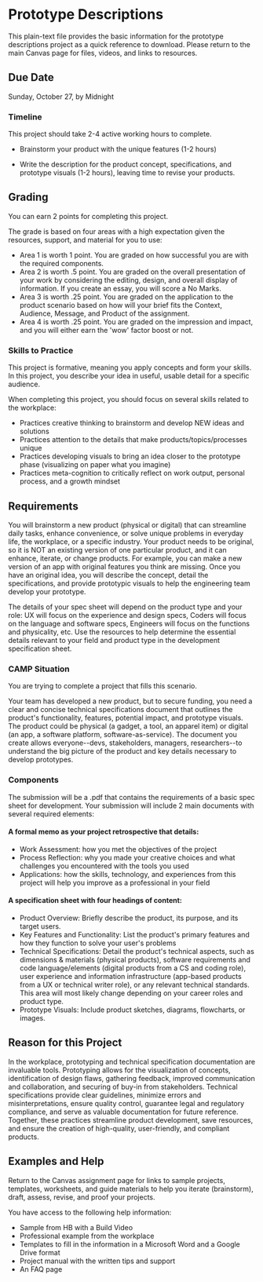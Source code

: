 # Prototype Descriptions
This plain-text file provides the basic information for the prototype descriptions project as a quick reference to download. Please return to the main Canvas page for files, videos, and links to resources.

## Due Date

Sunday, October 27, by Midnight

### Timeline

This project should take 2-4 active working hours to complete.

* Brainstorm your product with the unique features (1-2 hours)

* Write the description for the product concept, specifications, and prototype visuals (1-2 hours), leaving time to revise your products.

## Grading

You can earn 2 points for completing this project. 

The grade is based on four areas with a high expectation given the resources, support, and material for you to use:

* Area 1 is worth 1 point. You are graded on how successful you are with the required components.
* Area 2 is worth .5 point. You are graded on the overall presentation of your work by considering the editing, design, and overall display of information. If you create an essay, you will score a No Marks.
* Area 3 is worth .25 point. You are graded on the application to the product scenario based on how will your brief fits the Context, Audience, Message, and Product of the assignment.
* Area 4 is worth .25 point. You are graded on the impression and impact, and you will either earn the 'wow' factor boost or not. 

### Skills to Practice

This project is formative, meaning you apply concepts and form your skills. In this project, you describe your idea in useful, usable detail for a specific audience.

When completing this project, you should focus on several skills related to the workplace:

* Practices creative thinking to brainstorm and develop NEW ideas and solutions
* Practices attention to the details that make products/topics/processes unique
* Practices developing visuals to bring an idea closer to the prototype phase (visualizing on paper what you imagine)
* Practices meta-cognition to critically reflect on work output, personal process, and a growth mindset

## Requirements

You will brainstorm a new product (physical or digital) that can streamline daily tasks, enhance convenience, or solve unique problems in everyday life, the workplace, or a specific industry. Your product needs to be original, so it is NOT an existing version of one particular product, and it can enhance, iterate, or change products. For example, you can make a new version of an app with original features you think are missing. Once you have an original idea, you will describe the concept, detail the specifications, and provide prototypic visuals to help the engineering team develop your prototype.

The details of your spec sheet will depend on the product type and your role: UX will focus on the experience and design specs, Coders will focus on the language and software specs, Engineers will focus on the functions and physicality, etc. Use the resources to help determine the essential details relevant to your field and product type in the development specification sheet.

### CAMP Situation
You are trying to complete a project that fills this scenario. 

Your team has developed a new product, but to secure funding, you need a clear and concise technical specifications document that outlines the product's functionality, features, potential impact, and prototype visuals. The product could be physical (a gadget, a tool, an apparel item) or digital (an app, a software platform, software-as-service). The document you create allows everyone--devs, stakeholders, managers, researchers--to understand the big picture of the product and key details necessary to develop prototypes. 

### Components
The submission will be a .pdf that contains the requirements of a basic spec sheet for development. Your submission will include 2 main documents with several required elements:

#### A formal memo as your project retrospective that details:
* Work Assessment: how you met the objectives of the project
* Process Reflection: why you made your creative choices and what challenges you encountered with the tools you used
* Applications: how the skills, technology, and experiences from this project will help you improve as a professional in your field
#### A specification sheet with four headings of content:
* Product Overview: Briefly describe the product, its purpose, and its target users.
* Key Features and Functionality: List the product's primary features and how they function to solve your user's problems
* Technical Specifications: Detail the product's technical aspects, such as dimensions & materials (physical products), software requirements and code language/elements (digital products from a CS and coding role), user experience and information infrastructure (app-based products from a UX or technical writer role), or any relevant technical standards. This area will most likely change depending on your career roles and product type.
* Prototype Visuals: Include product sketches, diagrams, flowcharts, or images.

## Reason for this Project
In the workplace, prototyping and technical specification documentation are invaluable tools. Prototyping allows for the visualization of concepts, identification of design flaws, gathering feedback, improved communication and collaboration, and securing of buy-in from stakeholders.  Technical specifications provide clear guidelines, minimize errors and misinterpretations, ensure quality control, guarantee legal and regulatory compliance, and serve as valuable documentation for future reference. Together, these practices streamline product development, save resources, and ensure the creation of high-quality, user-friendly, and compliant products.

## Examples and Help

Return to the Canvas assignment page for links to sample projects, templates, worksheets, and guide materials to help you iterate (brainstorm), draft, assess, revise, and proof your projects. 

You have access to the following help information:

* Sample from HB with a Build Video
* Professional example from the workplace
* Templates to fill in the information in a Microsoft Word and a Google Drive format
* Project manual with the written tips and support
* An FAQ page
